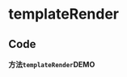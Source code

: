 # templateRender

## Code

 **方法`templateRender`DEMO**

<code src="./demos/templateRender.tsx"></code>
